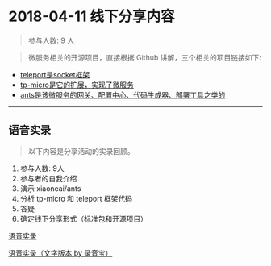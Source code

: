 # 2018-04-11 线下分享内容

>参与人数: 9 人

>微服务相关的开源项目，直接根据 Github 讲解，三个相关的项目链接如下:

- [teleport是socket框架](https://github.com/henrylee2cn/teleport)
- [tp-micro是它的扩展，实现了微服务](https://github.com/henrylee2cn/tp-micro)
- [ants是该微服务的网关、配置中心、代码生成器、部署工具之类的](https://github.com/xiaoenai/ants)

----

## 语音实录

>以下内容是分享活动的实录回顾。

1. 参与人数: 9人
2. 参与者的自我介绍
3. 演示 xiaoneai/ants 
4. 分析 tp-micro 和 teleport 框架代码
5. 答疑
6. 确定线下分享形式（标准包和开源项目）

[语音实录](http://oqos7hrvp.bkt.clouddn.com/voice/20180411_voice.m4a)

[语音实录（文字版本 by 录音宝）](./20180411_voice.md)

